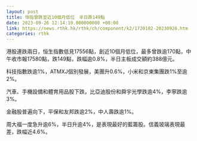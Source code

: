```yaml
---
layout: post
title: 恒指曾跌至近10個月低位　半日跌149點
date: 2023-09-26 12:14:19.000000000 +08:00
link: https://news.rthk.hk/rthk/ch/component/k2/1720102-20230926.htm
categories: rthk
---
```


港股連跌兩日，恒生指數低見17556點，創近10個月低位，最多曾跌逾170點，中午收市報17580點，跌149點，跌幅逾0.8%，半日主板成交額約388億元。

科技指數跌逾1%，ATMXJ個別發展，美團升0.6%，小米和京東集團跌1%至逾2%。

汽車、手機設備和體育用品股下跌，比亞迪股份和舜宇光學跌逾4%，李寧跌逾3%。

金融股普遍向下，平保和友邦跌逾2%，中人壽跌逾1%。

周大福一度急升逾6%，半日升逾4%，是表現最好的藍籌股。信義玻璃表現最差，跌幅近4.6%。

